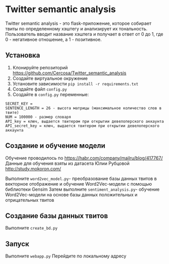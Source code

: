 # Twitter semantic analysis

Twitter semantic analysis - это flask-приложение, которое собирает твиты по определенному хэштегу и анализирует их тональность.
Пользователь вводит название хэштега и получает в ответ от 0 до 1, где 0 - негативное отношение, а 1 - позитивное.

## Установка

1. Клонируйте репозиторий https://github.com/Cercosa/Twitter_semantic_analysis
2. Создайте виртуальное окружение
3. Установите зависимости `pip install -r requirements.txt`
4. Создайте файл `config.py`
5. Создайте в `config.py` переменные:
```
SECRET_KEY = 
SENTENCE_LENGTH = 26 - высота матрицы (максимальное количество слов в твите)
NUM = 100000 - размер словаря
API_key = ключ, выдается твитером при открытии девелоперского аккаунта
API_secret_key = ключ, выдается твитером при открытии девелоперского аккаунта
```

## Создание и обучение модели
Обучение проводилось по https://habr.com/company/mailru/blog/417767/
Данные для обучения взяты из датасета Юлии Рубцовой http://study.mokoron.com/

Выполните `word2vec_model.py`- преобразование базы данных твитов в векторное отображение и обучение Word2Vec-модели с помощью библиотеки Gensim
Затем выполните `sentiment_analysis.py`- обучение Word2Vec-модели на основе базы данных положительных и отрицательных твитов

## Создание базы данных твитов
Выполните `create_bd.py`

## Запуск
Выполните `webapp.py`
Перейдите по локальному адресу
